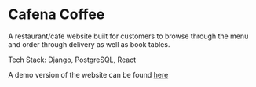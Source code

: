 # Cafena Coffee

A restaurant/cafe website built for customers to browse through the menu and order through delivery as well as book tables.

Tech Stack: Django, PostgreSQL, React

A demo version of the website can be found <a href="https://cafena-coffee-567.netlify.app/">here</a> 
